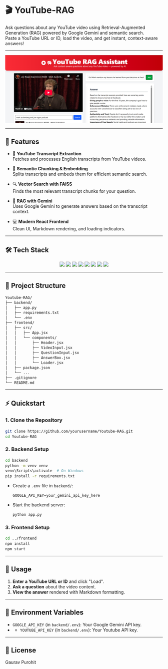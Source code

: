 # 🎬 YouTube-RAG

Ask questions about any YouTube video using Retrieval-Augmented Generation (RAG) powered by Google Gemini and semantic search.  
Paste a YouTube URL or ID, load the video, and get instant, context-aware answers!

---

<p align="center">
  <img src="frontend/src/assets/image.png" alt="YouTube RAG App Screenshot" width="800"/>
</p>

---

## 🚀 Features

- 🎥 **YouTube Transcript Extraction**  
  Fetches and processes English transcripts from YouTube videos.

- 🧩 **Semantic Chunking & Embedding**  
  Splits transcripts and embeds them for efficient semantic search.

- 🔍 **Vector Search with FAISS**  
  Finds the most relevant transcript chunks for your question.

- 🤖 **RAG with Gemini**  
  Uses Google Gemini to generate answers based on the transcript context.

- 💻 **Modern React Frontend**  
  Clean UI, Markdown rendering, and loading indicators.

---

## 🛠️ Tech Stack

<p align="center">
  <img src="https://img.shields.io/badge/React-20232A?style=for-the-badge&logo=react&logoColor=61DAFB"/>
  <img src="https://img.shields.io/badge/Tailwind_CSS-38B2AC?style=for-the-badge&logo=tailwind-css&logoColor=white"/>
  <img src="https://img.shields.io/badge/Flask-000000?style=for-the-badge&logo=flask&logoColor=white"/>
  <img src="https://img.shields.io/badge/Python-3776AB?style=for-the-badge&logo=python&logoColor=white"/>
  <img src="https://img.shields.io/badge/FAISS-009688?style=for-the-badge&logo=none"/>
  <img src="https://img.shields.io/badge/Sentence_Transformers-4B32C3?style=for-the-badge&logo=none"/>
  <img src="https://img.shields.io/badge/Gemini-4285F4?style=for-the-badge&logo=google&logoColor=white"/>
  <img src="https://img.shields.io/badge/YouTube_Transcript_API-FF0000?style=for-the-badge&logo=youtube&logoColor=white"/>
</p>

---

## 📁 Project Structure

```
Youtube-RAG/
├── backend/
│   ├── app.py
│   ├── requirements.txt
│   └── .env
├── frontend/
│   ├── src/
│   │   ├── App.jsx
│   │   └── components/
│   │       ├── Header.jsx
│   │       ├── VideoInput.jsx
│   │       ├── QuestionInput.jsx
│   │       ├── AnswerBox.jsx
│   │       └── Loader.jsx
│   ├── package.json
│   └── ...
├── .gitignore
└── README.md
```

---

## ⚡ Quickstart

### 1. Clone the Repository

```sh
git clone https://github.com/yourusername/Youtube-RAG.git
cd Youtube-RAG
```

### 2. Backend Setup

```sh
cd backend
python -m venv venv
venv\Scripts\activate  # On Windows
pip install -r requirements.txt
```

- Create a `.env` file in `backend/`:
  ```
  GOOGLE_API_KEY=your_gemini_api_key_here
  ```

- Start the backend server:
  ```sh
  python app.py
  ```

### 3. Frontend Setup

```sh
cd ../frontend
npm install
npm start
```

---

## 📝 Usage

1. **Enter a YouTube URL or ID** and click "Load".
2. **Ask a question** about the video content.
3. **View the answer** rendered with Markdown formatting.

---

## 🔑 Environment Variables

- `GOOGLE_API_KEY` (in `backend/.env`): Your Google Gemini API key.
- - `YOUTUBE_API_KEY` (in `backend/.env`): Your Youtube API key.

---

## 📜 License

Gaurav Purohit
